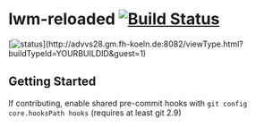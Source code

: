 # lwm-reloaded [![Build Status](https://travis-ci.org/THK-ADV/lwm-reloaded.svg?branch=LWM-Postgres)](https://travis-ci.org/THK-ADV/lwm-reloaded)

[![status](http://advvs28.gm.fh-koeln.de:8082/app/rest/builds/buildType:(id:Lwm_Backend_Dev)/statusIcon)](http://advvs28.gm.fh-koeln.de:8082/viewType.html?buildTypeId=YOURBUILDID&guest=1)


## Getting Started
If contributing, enable shared pre-commit hooks with `git config core.hooksPath hooks` (requires at least git 2.9)
